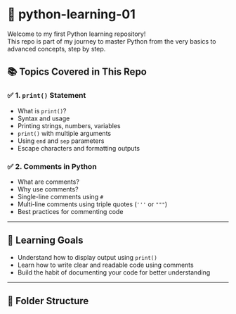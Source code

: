 # 🐍 python-learning-01

Welcome to my first Python learning repository!  
This repo is part of my journey to master Python from the very basics to advanced concepts, step by step.

## 📚 Topics Covered in This Repo

### ✅ 1. `print()` Statement
- What is `print()`?
- Syntax and usage
- Printing strings, numbers, variables
- `print()` with multiple arguments
- Using `end` and `sep` parameters
- Escape characters and formatting outputs

### ✅ 2. Comments in Python
- What are comments?
- Why use comments?
- Single-line comments using `#`
- Multi-line comments using triple quotes (`'''` or `"""`)
- Best practices for commenting code

---

## 🧠 Learning Goals

- Understand how to display output using `print()`
- Learn how to write clear and readable code using comments
- Build the habit of documenting your code for better understanding

---

## 📁 Folder Structure

